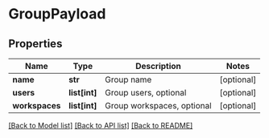 # GroupPayload

## Properties

Name | Type | Description | Notes
------------ | ------------- | ------------- | -------------
**name** | **str** | Group name | [optional] 
**users** | **list[int]** | Group users, optional | [optional] 
**workspaces** | **list[int]** | Group workspaces, optional | [optional] 

[[Back to Model list]](../README.md#documentation-for-models) [[Back to API list]](../README.md#documentation-for-api-endpoints) [[Back to README]](../README.md)


